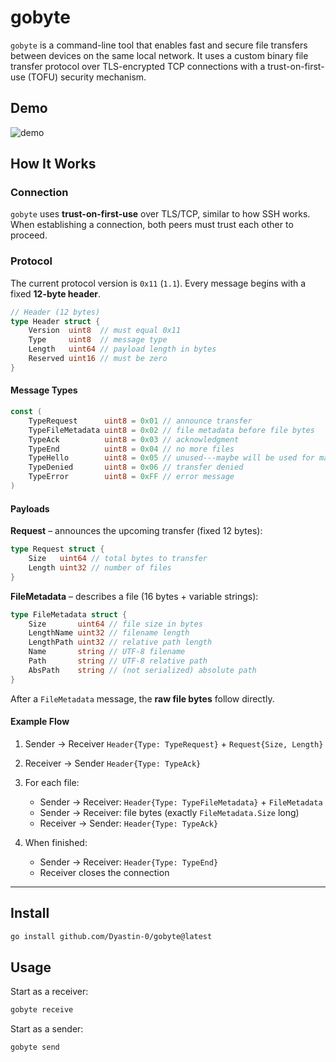 # gobyte

`gobyte` is a command-line tool that enables fast and secure file transfers between devices on the same local network. It uses a custom binary file transfer protocol over TLS-encrypted TCP connections with a trust-on-first-use (TOFU) security mechanism.

## Demo

![demo](demo.gif)

## How It Works

### Connection

`gobyte` uses **trust-on-first-use** over TLS/TCP, similar to how SSH works. When establishing a connection, both peers must trust each other to proceed.

### Protocol

The current protocol version is `0x11` (`1.1`).
Every message begins with a fixed **12-byte header**.

```go
// Header (12 bytes)
type Header struct {
    Version  uint8  // must equal 0x11
    Type     uint8  // message type
    Length   uint64 // payload length in bytes
    Reserved uint16 // must be zero
}
```

#### Message Types

```go
const (
    TypeRequest      uint8 = 0x01 // announce transfer
    TypeFileMetadata uint8 = 0x02 // file metadata before file bytes
    TypeAck          uint8 = 0x03 // acknowledgment
    TypeEnd          uint8 = 0x04 // no more files
    TypeHello        uint8 = 0x05 // unused---maybe will be used for manually trusting a peer
    TypeDenied       uint8 = 0x06 // transfer denied
    TypeError        uint8 = 0xFF // error message
)
```

#### Payloads

**Request** – announces the upcoming transfer (fixed 12 bytes):

```go
type Request struct {
    Size   uint64 // total bytes to transfer
    Length uint32 // number of files
}
```

**FileMetadata** – describes a file (16 bytes + variable strings):

```go
type FileMetadata struct {
    Size       uint64 // file size in bytes
    LengthName uint32 // filename length
    LengthPath uint32 // relative path length
    Name       string // UTF-8 filename
    Path       string // UTF-8 relative path
    AbsPath    string // (not serialized) absolute path
}
```

After a `FileMetadata` message, the **raw file bytes** follow directly.

#### Example Flow

1. Sender → Receiver
   `Header{Type: TypeRequest}` + `Request{Size, Length}`

2. Receiver → Sender
   `Header{Type: TypeAck}`

3. For each file:

   * Sender → Receiver: `Header{Type: TypeFileMetadata}` + `FileMetadata`
   * Sender → Receiver: file bytes (exactly `FileMetadata.Size` long)
   * Receiver → Sender: `Header{Type: TypeAck}`

4. When finished:

   * Sender → Receiver: `Header{Type: TypeEnd}`
   * Receiver closes the connection

---

## Install

```bash
go install github.com/Dyastin-0/gobyte@latest
```

## Usage

Start as a receiver:

```bash
gobyte receive
```

Start as a sender:

```bash
gobyte send
```
